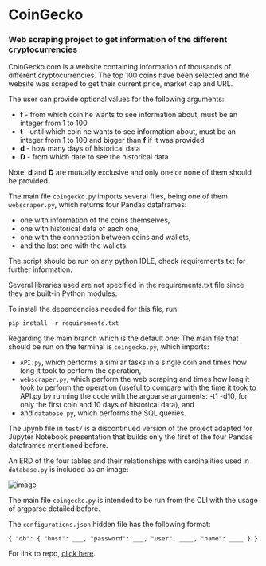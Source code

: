 # CoinGecko

### Web scraping project to get information of the different cryptocurrencies

CoinGecko.com is a website containing information of thousands of different cryptocurrencies.
The top 100 coins have been selected and the website was scraped to get their current price, market cap and URL.

The user can provide optional values for the following arguments:
- **f** - from which coin he wants to see information about, must be an integer from 1 to 100
- **t** - until which coin he wants to see information about, must be an integer from 1 to 100 and bigger than 
**f** if it was provided
- **d** - how many days of historical data
- **D** - from which date to see the historical data

Note: **d** and **D** are mutually exclusive and only one or none of them should be provided.

The main file `coingecko.py` imports several files, being one of them `webscraper.py`, which returns four Pandas dataframes:
- one with information of the coins themselves,
- one with historical data of each one, 
- one with the connection between coins and wallets,
- and the last one with the wallets.

The script should be run on any python IDLE, check requirements.txt for further information.

Several libraries used are not specified in the requirements.txt file since they are built-in Python modules.

To install the dependencies needed for this file, run:

```
pip install -r requirements.txt
```

Regarding the main branch which is the default one:
The main file that should be run on the terminal is `coingecko.py`, which imports:
- `API.py`, which performs a similar tasks in a single coin and times how long it took to perform the operation,
- `webscraper.py`, which perform the web scraping and times how long it took to perform the operation (useful to compare 
with the time it took to API.py by running the code with the argparse arguments: -t1 -d10, for only the first coin and 
10 days of historical data), and
- and `database.py`, which performs the SQL queries.

The .ipynb file in `test/` is a discontinued version of the project adapted for Jupyter Notebook presentation that builds only the 
first of the four Pandas dataframes mentioned before.

An ERD of the four tables and their relationships with cardinalities used in `database.py` is included as an image:

![image](https://user-images.githubusercontent.com/92184473/216643742-d523cac8-1f41-4781-a634-fd34d2ade20b.png)


The main file `coingecko.py` is intended to be run from the CLI with the usage of argparse detailed before.

The `configurations.json` hidden file has the following format:

`
{
  "db": {
    "host": ___,
    "password": ___,
    "user": ____,
    "name": ____
  }
}
`


For link to repo, [click here](https://github.com/hmatzner/CoinGecko).
